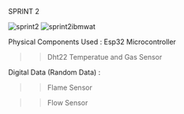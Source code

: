 SPRINT 2

![sprint2](https://user-images.githubusercontent.com/113462414/201536185-28cc41ac-4d9e-4aed-9089-8da1cffd0fa9.png)
![sprint2ibmwat](https://user-images.githubusercontent.com/113462414/201536189-7f2af12a-83dd-4194-8306-a5ad29c5f64c.png)

Physical Components Used :
Esp32 Microcontroller

>>Dht22 Temperatue and Gas Sensor

Digital Data (Random Data) :

>>Flame Sensor

>>Flow Sensor
